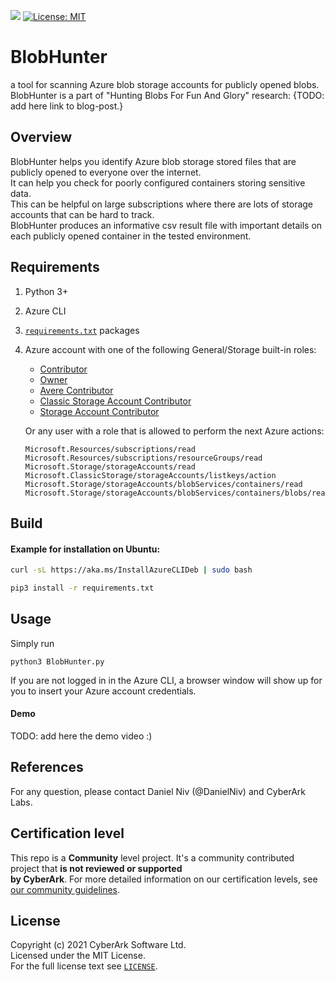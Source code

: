 ![](https://img.shields.io/badge/Certification%20Level-Community-28A745?link=https://github.com/cyberark/community/blob/master/Conjur/conventions/certification-levels.md) [![License: MIT](https://img.shields.io/badge/License-MIT-yellow.svg)](https://opensource.org/licenses/MIT)

# BlobHunter

a tool for scanning Azure blob storage accounts for publicly opened blobs.  
BlobHunter is a part of  "Hunting Blobs For Fun And Glory" research: {TODO: add here link to blog-post.}

## Overview

BlobHunter helps you identify Azure blob storage stored files that are publicly opened to everyone over the internet.  
It can help you check for poorly configured containers storing sensitive data.  
This can be helpful on large subscriptions where there are lots of storage accounts that can be hard to track.  
BlobHunter produces an informative csv result file with important details on each publicly opened container in the tested environment.

## Requirements

1. Python 3+

2. Azure CLI

3. [`requirements.txt`](requirements.txt) packages

4. Azure account with one of the following General/Storage built-in roles:

   -	[Contributor](https://docs.microsoft.com/en-us/azure/role-based-access-control/built-in-roles#contributor)
   -	[Owner](https://docs.microsoft.com/en-us/azure/role-based-access-control/built-in-roles#owner)
   -	[Avere Contributor](https://docs.microsoft.com/en-us/azure/role-based-access-control/built-in-roles#avere-contributor)
   -	[Classic Storage Account Contributor](https://docs.microsoft.com/en-us/azure/role-based-access-control/built-in-roles#classic-storage-account-contributor)
   -	[Storage Account Contributor](https://docs.microsoft.com/en-us/azure/role-based-access-control/built-in-roles#storage-account-contributor)
   
   Or any user with a role that is allowed to perform the next Azure actions:
   
   ```
   Microsoft.Resources/subscriptions/read
   Microsoft.Resources/subscriptions/resourceGroups/read
   Microsoft.Storage/storageAccounts/read
   Microsoft.ClassicStorage/storageAccounts/listkeys/action
   Microsoft.Storage/storageAccounts/blobServices/containers/read
   Microsoft.Storage/storageAccounts/blobServices/containers/blobs/read
   ```

## Build

#### Example for installation on Ubuntu:

```bash
curl -sL https://aka.ms/InstallAzureCLIDeb | sudo bash
```

```bash
pip3 install -r requirements.txt
```

## Usage 

Simply run 

```
python3 BlobHunter.py
```

If you are not logged in in the Azure CLI, a browser window will show up for you to insert your Azure account credentials.

#### Demo

TODO: add here the demo video :)

## References

For any question, please contact Daniel Niv (@DanielNiv) and CyberArk Labs.

## Certification level

This repo is a **Community** level project. It's a community contributed project that **is not reviewed or supported  
by CyberArk**. For more detailed information on our certification levels, see [our community guidelines](https://github.com/cyberark/community/blob/master/Conjur/conventions/certification-levels.md#community).

## License

Copyright (c) 2021 CyberArk Software Ltd.  
Licensed under the MIT License.  
For the full license text see [`LICENSE`](LICENSE).

